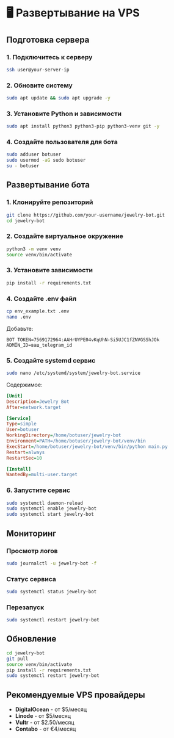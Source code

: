 # 🖥️ Развертывание на VPS

## Подготовка сервера

### 1. Подключитесь к серверу
```bash
ssh user@your-server-ip
```

### 2. Обновите систему
```bash
sudo apt update && sudo apt upgrade -y
```

### 3. Установите Python и зависимости
```bash
sudo apt install python3 python3-pip python3-venv git -y
```

### 4. Создайте пользователя для бота
```bash
sudo adduser botuser
sudo usermod -aG sudo botuser
su - botuser
```

## Развертывание бота

### 1. Клонируйте репозиторий
```bash
git clone https://github.com/your-username/jewelry-bot.git
cd jewelry-bot
```

### 2. Создайте виртуальное окружение
```bash
python3 -m venv venv
source venv/bin/activate
```

### 3. Установите зависимости
```bash
pip install -r requirements.txt
```

### 4. Создайте .env файл
```bash
cp env_example.txt .env
nano .env
```

Добавьте:
```env
BOT_TOKEN=7569172964:AAHrUYPE04vKqUhN-Si5UJC1fZNVGSShJOk
ADMIN_ID=ваш_telegram_id
```

### 5. Создайте systemd сервис
```bash
sudo nano /etc/systemd/system/jewelry-bot.service
```

Содержимое:
```ini
[Unit]
Description=Jewelry Bot
After=network.target

[Service]
Type=simple
User=botuser
WorkingDirectory=/home/botuser/jewelry-bot
Environment=PATH=/home/botuser/jewelry-bot/venv/bin
ExecStart=/home/botuser/jewelry-bot/venv/bin/python main.py
Restart=always
RestartSec=10

[Install]
WantedBy=multi-user.target
```

### 6. Запустите сервис
```bash
sudo systemctl daemon-reload
sudo systemctl enable jewelry-bot
sudo systemctl start jewelry-bot
```

## Мониторинг

### Просмотр логов
```bash
sudo journalctl -u jewelry-bot -f
```

### Статус сервиса
```bash
sudo systemctl status jewelry-bot
```

### Перезапуск
```bash
sudo systemctl restart jewelry-bot
```

## Обновление
```bash
cd jewelry-bot
git pull
source venv/bin/activate
pip install -r requirements.txt
sudo systemctl restart jewelry-bot
```

## Рекомендуемые VPS провайдеры
- **DigitalOcean** - от $5/месяц
- **Linode** - от $5/месяц  
- **Vultr** - от $2.50/месяц
- **Contabo** - от €4/месяц 